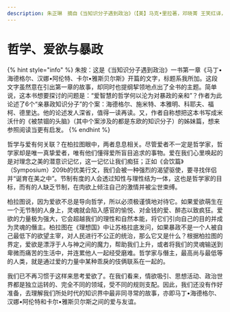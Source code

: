```yaml
---
description: 朱正琳　摘自《当知识分子遇到政治》（【美】马克•里拉著，邓晓菁 王笑红译，新星出版社2005年）
---
```


# 哲学、爱欲与暴政

{% hint style="info" %}
朱按：这是《当知识分子遇到政治》一书第一章《马丁•海德格尔、汉娜•阿伦特、卡尔•雅斯贝尔斯》开篇的文字，标题系我所加。这段文字虽然意在引出第一章的故事，却同时也提纲挈领地点出了全书的主题。简单说，这本书想要探讨的问题是：“爱智慧的哲学何以沦为对暴政的亲和”？作者为此论述了6个“亲暴政知识分子”的个案：海德格尔、施米特、本雅明、科耶夫、福柯、德里达。他的论述发人深省，值得一读再读。又，作者自称想把这本书写成米沃什的《被禁锢的头脑》（其中个案涉及的都是东欧的知识分子）的姊妹篇，想来参照阅读当更有启发。
{% endhint %}

哲学与爱有何关联？在柏拉图眼中，两者息息相关。尽管爱者不一定是哲学家，哲学家却是唯一真挚爱者，唯有他们懂得爱所盲目追求的事物。爱在我们心里唤起的是对理念之美的潜意识记忆，这一记忆让我们痴狂；正如《会饮篇》（Symposium）209b的优美行文，我们会被一种强烈的渴望驱使，要寻找伴侣并“诞育在美之中”。节制有度的人会透过知性与理性结为一体，这也是哲学家的目标，而有的人缺乏节制，在肉欲上倾注自己的激情并被尘世束缚。

柏拉图说，因为爱欲不总是导向哲学，所以必须极谨慎地对待它。如果爱欲萌生在一个无节制的人身上，灵魂就会陷入感官的愉悦、对金钱的爱、醉态以致疯狂。爱欲的力量极为强大，它会超越我们的理性和自然本能，将它们引向自己的目的并成为灵魂的僭主。柏拉图在《理想国》中让苏格拉底发问，如果暴政不是一个人被自己最低下的欲望主宰，对人民进行不公正的统治，那么它又是什么？根据柏拉图的界定，爱欲是漂浮于人与神之间的魔力，帮助我们上升，或者将我们的灵魂输送到卑微而痛苦的生活中，并连累他人一起经受磨难。哲学家与僭主，最高尚与最低等的人类，就是通过爱的力量中某种乖戾的伎俩联系在一起的。

我们已不再习惯于这样来思考爱欲了。在我们看来，情欲吸引、思想活动、政治世界都是独立运转的、完全不同的领域，受不同的规则支配。因此，我们还没有作好准备，去理解我们所处时代的知识界中最非同寻常的故事，亦即马丁•海德格尔、汉娜•阿伦特和卡尔•雅斯贝尔斯之间的爱与友谊。



